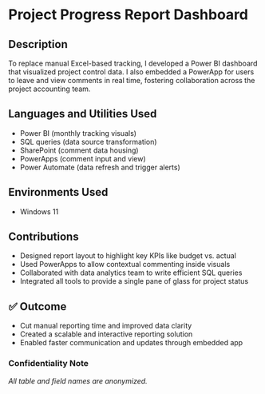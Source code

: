 <h1>Project Progress Report Dashboard</h1>

<!--
 ### [YouTube Demonstration](https://youtu.be/7eJexJVCqJo)
 -->

<h2>Description</h2>
To replace manual Excel-based tracking, I developed a Power BI dashboard that visualized project control data. I also embedded a PowerApp for users to leave and view comments in real time, fostering collaboration across the project accounting team.
<br />

<h2>Languages and Utilities Used</h2>

- Power BI (monthly tracking visuals)
- SQL queries (data source transformation)
- SharePoint (comment data housing)
- PowerApps (comment input and view)
- Power Automate (data refresh and trigger alerts)

<h2>Environments Used </h2>

- Windows 11

<h2>Contributions </h2>

- Designed report layout to highlight key KPIs like budget vs. actual
- Used PowerApps to allow contextual commenting inside visuals
- Collaborated with data analytics team to write efficient SQL queries
- Integrated all tools to provide a single pane of glass for project status

<h2>✅ Outcome</h2>

- Cut manual reporting time and improved data clarity
- Created a scalable and interactive reporting solution
- Enabled faster communication and updates through embedded app

<!--
<h2>Program walk-through/Visual aids:</h2>
<i><b>Still building...</b></i>

<p align="center">
Launch the utility: <br/>
<img src="https://i.imgur.com/62TgaWL.png" height="80%" width="80%" alt="Disk Sanitization Steps"/>
<br />
<br />
Select the disk:  <br/>
<img src="https://i.imgur.com/tcTyMUE.png" height="80%" width="80%" alt="Disk Sanitization Steps"/>
<br />
<br />
Enter the number of passes: <br/>
<img src="https://i.imgur.com/nCIbXbg.png" height="80%" width="80%" alt="Disk Sanitization Steps"/>
<br />
<br />
Confirm your selection:  <br/>
<img src="https://i.imgur.com/cdFHBiU.png" height="80%" width="80%" alt="Disk Sanitization Steps"/>
<br />
<br />
Wait for process to complete (may take some time):  <br/>
<img src="https://i.imgur.com/JL945Ga.png" height="80%" width="80%" alt="Disk Sanitization Steps"/>
<br />
<br />
Sanitization complete:  <br/>
<img src="https://i.imgur.com/K71yaM2.png" height="80%" width="80%" alt="Disk Sanitization Steps"/>
<br />
<br />
Observe the wiped disk:  <br/>
<img src="https://i.imgur.com/AeZkvFQ.png" height="80%" width="80%" alt="Disk Sanitization Steps"/>
</p>
--!>

<h3>Confidentiality Note</h3>
<i>All table and field names  are anonymized.</i>
